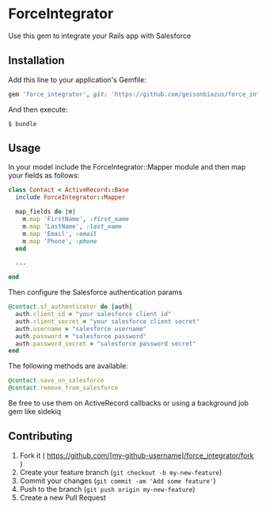 # ForceIntegrator

Use this gem to integrate your Rails app with Salesforce

## Installation

Add this line to your application's Gemfile:

```ruby
gem 'force_integrator', git: 'https://github.com/geisonbiazus/force_integrator.git'

```

And then execute:

```
$ bundle
```

## Usage

In your model include the ForceIntegrator::Mapper module and then map your fields as follows:

```ruby
class Contact < ActiveRecord::Base
  include ForceIntegrator::Mapper

  map_fields do |m|
    m.map 'FirstName', :first_name
    m.map 'LastName', :last_name
    m.map 'Email', :email
    m.map 'Phone', :phone
  end

  ...

end
```

Then configure the Salesforce authentication params

```ruby
@contact.sf_authenticator do |auth|
  auth.client_id = "your salesforce client id"
  auth.client_secret = "your salesforce client secret"
  auth.username = "salesforce username"
  auth.password = "salesforce password"
  auth.password_secret = "salesforce password secret"
end
```

The following methods are available:

```ruby
@contact.save_on_salesforce
@contact.remove_from_salesforce
```

Be free to use them on ActiveRecord callbacks or using a background job gem like sidekiq

## Contributing

1. Fork it ( https://github.com/[my-github-username]/force_integrator/fork )
2. Create your feature branch (`git checkout -b my-new-feature`)
3. Commit your changes (`git commit -am 'Add some feature'`)
4. Push to the branch (`git push origin my-new-feature`)
5. Create a new Pull Request
